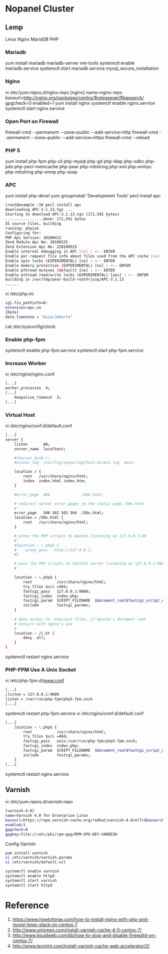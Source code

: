 # Nopanel Cluster

## Lemp

Linux Nginx MariaDB PHP

### Mariadb
yum install mariadb mariadb-server net-tools
systemctl enable mariadb.service
systemctl start mariadb.service
mysql_secure_installation

### Nginx

vi /etc/yum.repos.d/nginx.repo
[nginx]
name=nginx repo
baseurl=http://nginx.org/packages/centos/$releasever/$basearch/
gpgcheck=0
enabled=1
yum install nginx
systemctl enable nginx.service
systemctl start nginx.service

### Open Port on Firewall

firewall-cmd --permanent --zone=public --add-service=http
firewall-cmd --permanent --zone=public --add-service=https
firewall-cmd --reload

### PHP 5

yum install php-fpm php-cli php-mysql php-gd php-ldap php-odbc php-pdo php-pecl-memcache php-pear php-mbstring php-xml php-xmlrpc php-mbstring php-snmp php-soap

### APC

yum install php-devel
yum groupinstall 'Development Tools'
pecl install apc
```sh
[root@example ~]# pecl install apc
downloading APC-3.1.13.tgz ...
Starting to download APC-3.1.13.tgz (171,591 bytes)
.................done: 171,591 bytes
55 source files, building
running: phpize
Configuring for:
PHP Api Version: 20100412
Zend Module Api No: 20100525
Zend Extension Api No: 220100525
Enable internal debugging in APC [no] : <-- ENTER
Enable per request file info about files used from the APC cache [no] : <-- ENTER
Enable spin locks (EXPERIMENTAL) [no] : <-- ENTER
Enable memory protection (EXPERIMENTAL) [no] : <-- ENTER
Enable pthread mutexes (default) [no] : <-- ENTER
Enable pthread read/write locks (EXPERIMENTAL) [yes] : <-- ENTER
building in /var/tmp/pear-build-rootVrjsuq/APC-3.1.13
......
```
vi /etc/php.ini
```sh
cgi.fix_pathinfo=0:
extension=apc.so
[Date]
date.timezone = "Asia/Jakarta"
```
cat /etc/sysconfig/clock

### Enable php-fpm
systemctl enable php-fpm.service
systemctl start php-fpm.service

### Increase Worker
vi /etc/nginx/nginx.conf
```sh
[...]
worker_processes  4;
[...]
    keepalive_timeout  2;
[...]
```

### Virtual Host
vi /etc/nginx/conf.d/default.conf
```sh
[...]
server {
    listen       80;
    server_name  localhost;

    #charset koi8-r;
    #access_log  /var/log/nginx/log/host.access.log  main;

    location / {
        root   /usr/share/nginx/html;
        index  index.html index.htm;
    }

    #error_page  404              /404.html;

    # redirect server error pages to the static page /50x.html
    #
    error_page   500 502 503 504  /50x.html;
    location = /50x.html {
        root   /usr/share/nginx/html;
    }

    # proxy the PHP scripts to Apache listening on 127.0.0.1:80
    #
    #location ~ \.php$ {
    #    proxy_pass   http://127.0.0.1;
    #}

    # pass the PHP scripts to FastCGI server listening on 127.0.0.1:9000
    #

    location ~ \.php$ {
        root           /usr/share/nginx/html;
        try_files $uri =404;
        fastcgi_pass   127.0.0.1:9000;
        fastcgi_index  index.php;
        fastcgi_param  SCRIPT_FILENAME  $document_root$fastcgi_script_name;
        include        fastcgi_params;
    }
	
	# deny access to .htaccess files, if Apache's document root
    # concurs with nginx's one
    #
    location ~ /\.ht {
        deny  all;
    }
}
```
systemctl restart nginx.service

### PHP-FPM Use A Unix Socket
vi /etc/php-fpm.d/www.conf
```sh
[...]
;listen = 127.0.0.1:9000
listen = /var/run/php-fpm/php5-fpm.sock
[...]
```
systemctl restart php-fpm.service
vi /etc/nginx/conf.d/default.conf
```sh
[...]
    location ~ \.php$ {
        root           /usr/share/nginx/html;
        try_files $uri =404;
        fastcgi_pass   unix:/var/run/php-fpm/php5-fpm.sock;
        fastcgi_index  index.php;
        fastcgi_param  SCRIPT_FILENAME  $document_root$fastcgi_script_name;
        include        fastcgi_params;
    }
[...]
```
systemctl restart nginx.service

## Varnish
vi /etc/yum.repos.d/varnish.repo
```sh
[varnish-4.0]
name=Varnish 4.0 for Enterprise Linux
baseurl=https://repo.varnish-cache.org/redhat/varnish-4.0/el7/$basearch
enabled=1
gpgcheck=0
gpgkey=file:///etc/pki/rpm-gpg/RPM-GPG-KEY-VARNISH
```
Config Varnish
```sh
yum install varnish
vi /etc/varnish/varnish.params
vi /etc/varnish/default.vcl

systemctl enable varnish
systemctl enable httpd
systemctl start varnish
systemctl start httpd
```

# Reference
 1. https://www.howtoforge.com/how-to-install-nginx-with-php-and-mysql-lemp-stack-on-centos-7
 2. http://www.unixmen.com/install-varnish-cache-4-0-centos-7/
 3. http://www.liquidweb.com/kb/how-to-stop-and-disable-firewalld-on-centos-7/
 4. http://www.tecmint.com/install-varnish-cache-web-accelerator/2/



